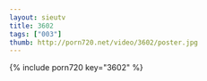 ```yaml
--- 
layout: sieutv
title: 3602
tags: ["003"]
thumb: http://porn720.net/video/3602/poster.jpg
---
```

{% include porn720 key="3602" %} 
